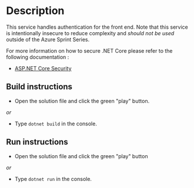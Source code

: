 # Description

This service handles authentication for the front end. Note that this service is intentionally insecure to reduce complexity and *should not be used* outside of the Azure Sprint Series. 

For more information on how to secure .NET Core please refer to the following documentation :
- [ASP.NET Core Security](https://docs.microsoft.com/en-us/aspnet/core/security/)


## Build instructions
- Open the solution file and click the green "play" button.

*or*

- Type `dotnet build` in the console.

## Run instructions
- Open the solution file and click the green "play" button

*or*

- Type `dotnet run` in the console.